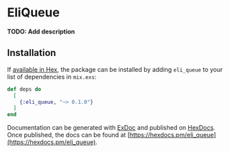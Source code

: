 # EliQueue

**TODO: Add description**

## Installation

If [available in Hex](https://hex.pm/docs/publish), the package can be installed
by adding `eli_queue` to your list of dependencies in `mix.exs`:

```elixir
def deps do
  [
    {:eli_queue, "~> 0.1.0"}
  ]
end
```

Documentation can be generated with [ExDoc](https://github.com/elixir-lang/ex_doc)
and published on [HexDocs](https://hexdocs.pm). Once published, the docs can
be found at [https://hexdocs.pm/eli_queue](https://hexdocs.pm/eli_queue).

